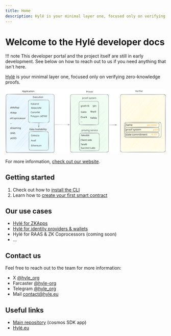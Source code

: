 ```yaml
---
title: Home
description: Hylé is your minimal layer one, focused only on verifying zero-knowledge proofs. This is your developer documentation.
---
```


# Welcome to the Hylé developer docs

!!! note
    This developer portal and the project itself are still in early development. See below on how to reach out to us if you need anything that isn't here.

[Hylé](https://www.hyle.eu/) is your minimal layer one, focused only on verifying zero-knowledge proofs.

![Diagram of the different steps coming before Hylé settlement.](./assets/img/main-diagram-large-detailed.svg)

For more information, [check out our website](https://hyle.eu).

## Getting started

1. Check out how to [install the CLI](getting-started/hyled-install-instructions.md)
1. Learn how to [create your first smart contract](getting-started/your-first-smart-contract.md)

## Our use cases

- [Hylé for ZKApps](use-cases/for-zk-apps.md) 
- [Hylé for identity providers & wallets](use-cases/for-identity-providers.md)
- Hylé for RAAS & ZK Coprocessors (coming soon)
- ...

## Contact us

Feel free to reach out to the team for more information:  

- X [@hyle_org](http://twitter.com/hyle_org)
- Farcaster [@hyle-org](https://warpcast.com/hyle-org)
- Telegram [@hyle_org](https://t.me/hyle_org)
- Mail [contact@hyle.eu](mailto:contact@hyle.eu)

## Useful links

- [Main repository](http://github.com/hyle-org/hyle) (cosmos SDK app)
- [Hylé.eu](https://hyle.eu)
